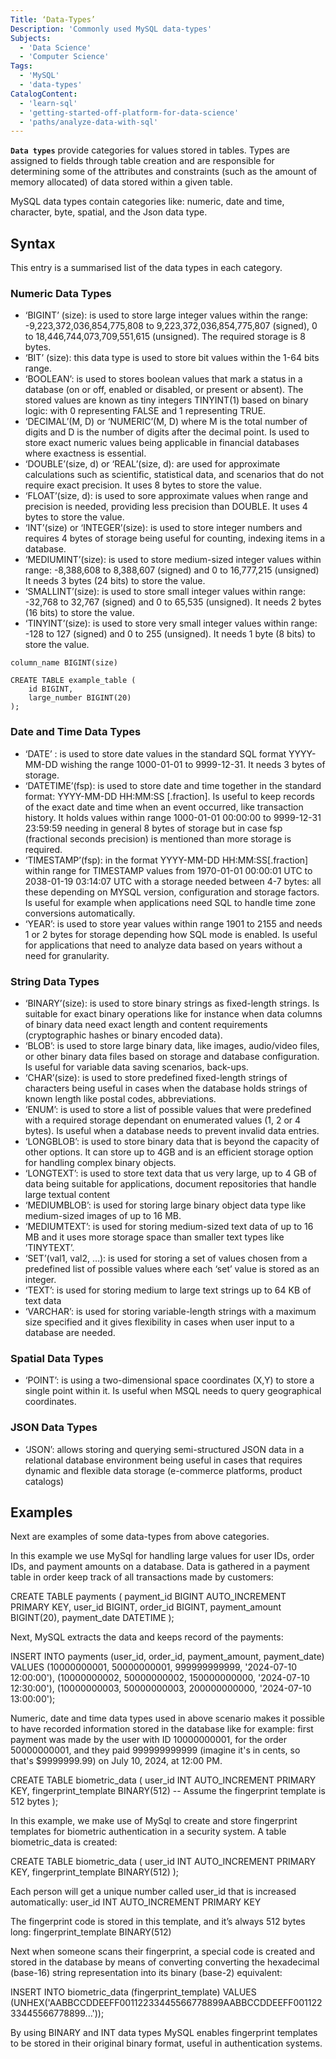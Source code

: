 ```yaml
---
Title: ‘Data-Types’
Description: 'Commonly used MySQL data-types'
Subjects:
  - 'Data Science'
  - 'Computer Science'
Tags:
  - 'MySQL'
  - 'data-types'
CatalogContent:
  - 'learn-sql'
  - 'getting-started-off-platform-for-data-science'
  - 'paths/analyze-data-with-sql'
---
```


**`Data types`** provide categories for values stored in tables. Types are assigned to fields through table creation and are responsible for determining some of the attributes and constraints (such as the amount of memory allocated) of data stored within a given table.

MySQL data types contain categories like: numeric, date and time, character, byte, spatial, and the Json data type.

## Syntax

This entry is a summarised list of the data types in each category.

### Numeric Data Types

- ‘BIGINT’ (size): is used to store large integer values within the range: -9,223,372,036,854,775,808 to 9,223,372,036,854,775,807 (signed), 0 to 18,446,744,073,709,551,615 (unsigned). The required storage is 8 bytes.
- ‘BIT’ (size): this data type is used to store bit values within the 1-64 bits range.
- ‘BOOLEAN’: is used to stores boolean values that mark a status in a database (on or off, enabled or disabled, or present or absent). The stored values are known as tiny integers TINYINT(1) based on binary logic: with 0 representing FALSE and 1 representing TRUE.
- ‘DECIMAL’(M, D) or ‘NUMERIC’(M, D) where M is the total number of digits and D is the number of digits after the decimal point. Is used to store exact numeric values being applicable in financial databases where exactness is essential.
- ‘DOUBLE’(size, d) or ‘REAL’(size, d): are used for approximate calculations such as scientific, statistical data, and scenarios that do not require exact precision. It uses 8 bytes to store the value.
- ‘FLOAT’(size, d): is used to sore approximate values when range and precision is needed, providing less precision than DOUBLE. It uses 4 bytes to store the value.
- ‘INT’(size) or ‘INTEGER’(size): is used to store integer numbers and requires 4 bytes of storage being useful for counting, indexing items in a database.
- ‘MEDIUMINT’(size): is used to store medium-sized integer values within range: -8,388,608 to 8,388,607 (signed) and 0 to 16,777,215 (unsigned)
  It needs 3 bytes (24 bits) to store the value.
- ‘SMALLINT’(size): is used to store small integer values within range: -32,768 to 32,767 (signed) and 0 to 65,535 (unsigned). It needs 2 bytes (16 bits) to store the value.
- ‘TINYINT’(size): is used to store very small integer values within range: -128 to 127 (signed) and 0 to 255 (unsigned). It needs 1 byte (8 bits) to store the value.

```mysql
column_name BIGINT(size)

CREATE TABLE example_table (
    id BIGINT,
    large_number BIGINT(20)
);
```

### Date and Time Data Types

- ‘DATE’ : is used to store date values in the standard SQL format YYYY-MM-DD wishing the range 1000-01-01 to 9999-12-31. It needs 3 bytes of storage.
- ‘DATETIME’(fsp): is used to store date and time together in the standard format: YYYY-MM-DD HH:MM:SS [.fraction]. Is useful to keep records of the exact date and time when an event occurred, like transaction history. It holds values within range 1000-01-01 00:00:00 to 9999-12-31 23:59:59 needing in general 8 bytes of storage but in case fsp (fractional seconds precision) is mentioned than more storage is required.
- ‘TIMESTAMP’(fsp): in the format YYYY-MM-DD HH:MM:SS[.fraction] within range for TIMESTAMP values from 1970-01-01 00:00:01 UTC to 2038-01-19 03:14:07 UTC with a storage needed between 4-7 bytes: all these depending on MYSQL version, configuration and storage factors. Is useful for example when applications need SQL to handle time zone conversions automatically.
- ‘YEAR’: is used to store year values within range 1901 to 2155 and needs 1 or 2 bytes for storage depending how SQL mode is enabled. Is useful for applications that need to analyze data based on years without a need for granularity.

### String Data Types

- ‘BINARY’(size): is used to store binary strings as fixed-length strings. Is suitable for exact binary operations like for instance when data columns of binary data need exact length and content requirements (cryptographic hashes or binary encoded data).
- ‘BLOB’: is used to store large binary data, like images, audio/video files, or other binary data files based on storage and database configuration. Is useful for variable data saving scenarios, back-ups.
- ‘CHAR’(size): is used to store predefined fixed-length strings of characters being useful in cases when the database holds strings of known length like postal codes, abbreviations.
- ‘ENUM’: is used to store a list of possible values that were predefined with a required storage dependant on enumerated values (1, 2 or 4 bytes). Is useful when a database needs to prevent invalid data entries.
- ‘LONGBLOB’: is used to store binary data that is beyond the capacity of other options. It can store up to 4GB and is an efficient storage option for handling complex binary objects.
- ‘LONGTEXT’: is used to store text data that us very large, up to 4 GB of data being suitable for applications, document repositories that handle large textual content
- ‘MEDIUMBLOB’: is used for storing large binary object data type like medium-sized images of up to 16 MB.
- ‘MEDIUMTEXT’: is used for storing medium-sized text data of up to 16 MB and it uses more storage space than smaller text types like ’TINYTEXT’.
- ‘SET’(val1, val2, …): is used for storing a set of values chosen from a predefined list of possible values where each ‘set’ value is stored as an integer.
- ‘TEXT’: is used for storing medium to large text strings up to 64 KB of text data
- ‘VARCHAR’: is used for storing variable-length strings with a maximum size specified and it gives flexibility in cases when user input to a database are needed.

### Spatial Data Types

- ‘POINT’: is using a two-dimensional space coordinates (X,Y) to store a single point within it. Is useful when MSQL needs to query geographical coordinates.

### JSON Data Types

- ‘JSON’: allows storing and querying semi-structured JSON data in a relational database environment being useful in cases that requires dynamic and flexible data storage (e-commerce platforms, product catalogs)

## Examples

Next are examples of some data-types from above categories.

In this example we use MySql for handling large values for user IDs, order IDs, and payment amounts on a database.
Data is gathered in a payment table in order keep track of all transactions made by customers:

CREATE TABLE payments (
payment_id BIGINT AUTO_INCREMENT PRIMARY KEY,
user_id BIGINT,
order_id BIGINT,
payment_amount BIGINT(20),
payment_date DATETIME
);

Next, MySQL extracts the data and keeps record of the payments:

INSERT INTO payments (user_id, order_id, payment_amount, payment_date)
VALUES
(10000000001, 50000000001, 999999999999, '2024-07-10 12:00:00'),
(10000000002, 50000000002, 150000000000, '2024-07-10 12:30:00'),
(10000000003, 50000000003, 200000000000, '2024-07-10 13:00:00');

Numeric, date and time data types used in above scenario makes it possible to have recorded information stored in the database like for example:
first payment was made by the user with ID 10000000001, for the order 50000000001, and they paid 999999999999 (imagine it's in cents, so that's $9999999.99) on July 10, 2024, at 12:00 PM.

CREATE TABLE biometric_data (
user_id INT AUTO_INCREMENT PRIMARY KEY,
fingerprint_template BINARY(512) -- Assume the fingerprint template is 512 bytes
);

In this example, we make use of MySql to create and store fingerprint templates for biometric authentication in a security system.
A table biometric_data is created:

CREATE TABLE biometric_data (
user_id INT AUTO_INCREMENT PRIMARY KEY,
fingerprint_template BINARY(512)
);

Each person will get a unique number called user_id that is increased automatically: user_id INT AUTO_INCREMENT PRIMARY KEY

The fingerprint code is stored in this template, and it’s always 512 bytes long: fingerprint_template BINARY(512)

Next when someone scans their fingerprint, a special code is created and stored in the database by means of converting converting the hexadecimal (base-16) string representation into its binary (base-2) equivalent:

INSERT INTO biometric_data (fingerprint_template)
VALUES (UNHEX('AABBCCDDEEFF00112233445566778899AABBCCDDEEFF00112233445566778899...'));

By using BINARY and INT data types MySQL enables fingerprint templates to be stored in their original binary format, useful in authentication systems.

